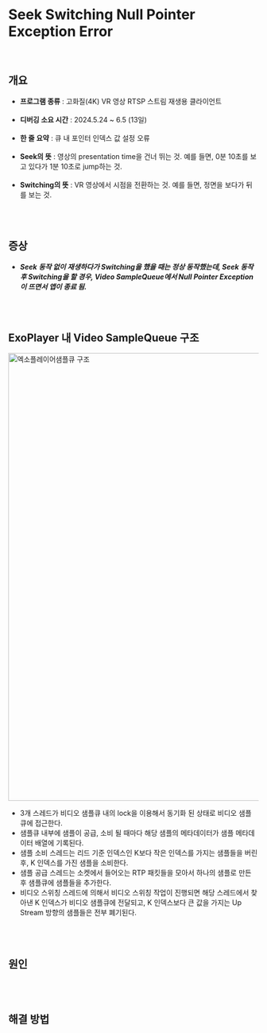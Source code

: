 # Seek Switching Null Pointer Exception Error
<br/>

## 개요
- **프로그램 종류** : 고화질(4K) VR 영상 RTSP 스트림 재생용 클라이언트
<br><br/>
- **디버깅 소요 시간** : 2024.5.24 ~ 6.5 (13일)
<br><br/>
- **한 줄 요약** : 큐 내 포인터 인덱스 값 설정 오류
<br><br/>
- **Seek의 뜻** : 영상의 presentation time을 건너 뛰는 것. 예를 들면, 0분 10초를 보고 있다가 1분 10초로 jump하는 것.
<br><br/>
- **Switching의 뜻** : VR 영상에서 시점을 전환하는 것. 예를 들면, 정면을 보다가 뒤를 보는 것.

<br><br/>
## 증상
- ***Seek 동작 없이 재생하다가 Switching을 했을 때는 정상 동작했는데, Seek 동작 후 Switching을 할 경우, Video SampleQueue에서 Null Pointer Exception이 뜨면서 앱이 종료 됨.***

<br><br/>
## ExoPlayer 내 Video SampleQueue 구조
<img width="901" alt="엑소플레이어샘플큐 구조" src="https://github.com/DongvinPark/Debug-Archive/assets/99060708/e6add7a4-7ad3-441d-80fa-7d5073929f2e"><br/>
- 3개 스레드가 비디오 샘플큐 내의 lock을 이용해서 동기화 된 상태로 비디오 샘플 큐에 접근한다.
- 샘플큐 내부에 샘플이 공급, 소비 될 때마다 해당 샘플의 메타데이터가 샘플 메타데이터 배열에 기록된다.
- 샘플 소비 스레드는 리드 기준 인덱스인 K보다 작은 인덱스를 가지는 샘플들을 버린 후, K 인덱스를 가진 샘플을 소비한다.
- 샘플 공급 스레드는 소켓에서 들어오는 RTP 패킷들을 모아서 하나의 샘플로 만든 후 샘플큐에 샘플들을 추가한다.
- 비디오 스위칭 스레드에 의해서 비디오 스위칭 작업이 진행되면 해당 스레드에서 찾아낸 K 인덱스가 비디오 샘플큐에 전달되고, K 인덱스보다 큰 값을 가지는 Up Stream 방향의 샘플들은 전부 폐기된다.

<br><br/>
## 원인

<br><br/>
## 해결 방법